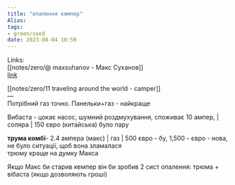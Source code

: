 ```yaml
---
title: "опалення кемпер"
Alias: 
tags:
- green/seed
date: 2023-08-04 10:59
---
```

Links:  
[[notes/zero/@ maxsuhanov - Макс Суханов]]  
[link](https://www.youtube.com/watch?v=Fic8oygj690&ab_channel=MaxSuhanova.k.a.NomadMazzi)  

[[notes/zero/11 traveling around the world - camper]]  
—  
Потрібний газ точно. Панельки+газ - найкраще

Вибаста - цокає насос, шумний роздмухування, споживає 10 ампер, | соляра | 150 євро (китайська) було пару

**трума комбі**- 2.4 ампера (макс) | газ | 500 євро - бу, 1,500 - євро - нова, не було ситуації, щоб вона зламалася  
трюму краще на думку Макса

Якщо Макс би старив кемпер він би зробив 2 сист опалення: трюма + вібаста (якщо дозволяють гроші)



